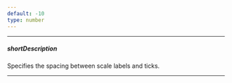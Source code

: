 ```yaml
---
default: -10
type: number
---
```

---
##### shortDescription
Specifies the spacing between scale labels and ticks.

---
